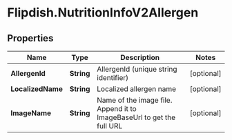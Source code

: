 # Flipdish.NutritionInfoV2Allergen

## Properties

Name | Type | Description | Notes
------------ | ------------- | ------------- | -------------
**AllergenId** | **String** | AllergenId (unique string identifier) | [optional] 
**LocalizedName** | **String** | Localized allergen name | [optional] 
**ImageName** | **String** | Name of the image file. Append it to ImageBaseUrl to get the full URL | [optional] 


